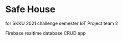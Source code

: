 # Safe House
for SKKU 2021 challenge semester IoT Project team 2

Firebase realtime database CRUD app